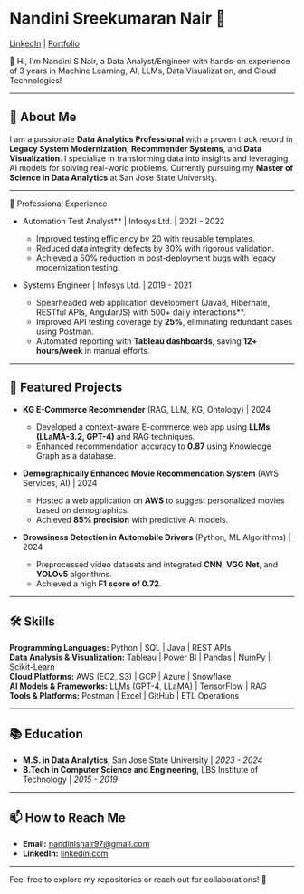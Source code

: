 # Nandini Sreekumaran Nair 🚀  
[LinkedIn]([https://linkedin.com](https://www.linkedin.com/in/nandini-sreekumaran-nair-963609169/)) | [Portfolio](#) 

👋 Hi, I'm Nandini S Nair, a Data Analyst/Engineer with hands-on experience of 3 years in Machine Learning, AI, LLMs, Data Visualization, and Cloud Technologies!  

---

## 🚀 About Me  
I am a passionate **Data Analytics Professional** with a proven track record in **Legacy System Modernization**, **Recommender Systems**, and **Data Visualization**. 
I specialize in transforming data into insights and leveraging AI models for solving real-world problems. Currently pursuing my **Master of Science in Data Analytics** at San Jose State University.  

---

 💼 Professional Experience  

- Automation Test Analyst** | Infosys Ltd. | 2021 - 2022  
   - Improved testing efficiency by 20 with reusable templates.  
   - Reduced data integrity defects by 30% with rigorous validation.  
   - Achieved a 50% reduction in post-deployment bugs with legacy modernization testing.  

- Systems Engineer | Infosys Ltd. | 2019 - 2021  
   - Spearheaded web application development (Java8, Hibernate, RESTful APIs, AngularJS) with 500+ daily interactions**.  
   - Improved API testing coverage by **25%**, eliminating redundant cases using Postman.  
   - Automated reporting with **Tableau dashboards**, saving **12+ hours/week** in manual efforts.  

---

## 🌟 Featured Projects  

- **KG E-Commerce Recommender** (RAG, LLM, KG, Ontology) | 2024  
   - Developed a context-aware E-commerce web app using **LLMs (LLaMA-3.2, GPT-4)** and RAG techniques.  
   - Enhanced recommendation accuracy to **0.87** using Knowledge Graph as a database.  

- **Demographically Enhanced Movie Recommendation System** (AWS Services, AI) | 2024  
   - Hosted a web application on **AWS** to suggest personalized movies based on demographics.  
   - Achieved **85% precision** with predictive AI models.  

- **Drowsiness Detection in Automobile Drivers** (Python, ML Algorithms) | 2024  
   - Preprocessed video datasets and integrated **CNN**, **VGG Net**, and **YOLOv5** algorithms.  
   - Achieved a high **F1 score of 0.72**.  

---

## 🛠 Skills  

**Programming Languages:** Python | SQL | Java | REST APIs  
**Data Analysis & Visualization:** Tableau | Power BI | Pandas | NumPy | Scikit-Learn  
**Cloud Platforms:** AWS (EC2, S3) | GCP | Azure | Snowflake  
**AI Models & Frameworks:** LLMs (GPT-4, LLaMA) | TensorFlow | RAG  
**Tools & Platforms:** Postman | Excel | GitHub | ETL Operations  

---

## 📚 Education  

- **M.S. in Data Analytics**, San Jose State University | *2023 - 2024*  
- **B.Tech in Computer Science and Engineering**, LBS Institute of Technology | *2015 - 2019*  

---

## 📫 How to Reach Me  

- **Email:** nandinisnair97@gmail.com  
- **LinkedIn:** [linkedin.com]([https://linkedin.com](https://www.linkedin.com/in/nandini-sreekumaran-nair-963609169/))  

---

Feel free to explore my repositories or reach out for collaborations! 🚀  
